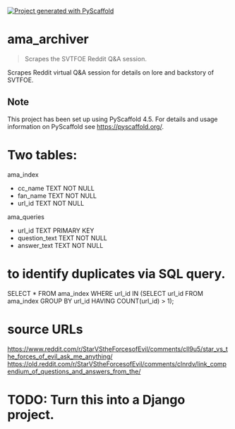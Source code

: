 <!-- These are examples of badges you might want to add to your README:
     please update the URLs accordingly

[![Built Status](https://api.cirrus-ci.com/github/<USER>/ama_archiver.svg?branch=main)](https://cirrus-ci.com/github/<USER>/ama_archiver)
[![ReadTheDocs](https://readthedocs.org/projects/ama_archiver/badge/?version=latest)](https://ama_archiver.readthedocs.io/en/stable/)
[![Coveralls](https://img.shields.io/coveralls/github/<USER>/ama_archiver/main.svg)](https://coveralls.io/r/<USER>/ama_archiver)
[![PyPI-Server](https://img.shields.io/pypi/v/ama_archiver.svg)](https://pypi.org/project/ama_archiver/)
[![Conda-Forge](https://img.shields.io/conda/vn/conda-forge/ama_archiver.svg)](https://anaconda.org/conda-forge/ama_archiver)
[![Monthly Downloads](https://pepy.tech/badge/ama_archiver/month)](https://pepy.tech/project/ama_archiver)
[![Twitter](https://img.shields.io/twitter/url/http/shields.io.svg?style=social&label=Twitter)](https://twitter.com/ama_archiver)
-->

[![Project generated with PyScaffold](https://img.shields.io/badge/-PyScaffold-005CA0?logo=pyscaffold)](https://pyscaffold.org/)

# ama_archiver

> Scrapes the SVTFOE Reddit Q&A session.

Scrapes Reddit virtual Q&A session for details on lore and backstory of SVTFOE.


<!-- pyscaffold-notes -->

## Note

This project has been set up using PyScaffold 4.5. For details and usage
information on PyScaffold see https://pyscaffold.org/.

# Two tables:
ama_index
- cc_name TEXT NOT NULL
- fan_name TEXT NOT NULL
- url_id TEXT NOT NULL

ama_queries
- url_id TEXT PRIMARY KEY
- question_text TEXT NOT NULL
- answer_text TEXT NOT NULL

# to identify duplicates via SQL query.
SELECT * FROM ama_index WHERE url_id IN (SELECT url_id FROM ama_index GROUP BY url_id HAVING COUNT(url_id) > 1);

# source URLs
https://www.reddit.com/r/StarVStheForcesofEvil/comments/cll9u5/star_vs_the_forces_of_evil_ask_me_anything/
https://old.reddit.com/r/StarVStheForcesofEvil/comments/clnrdv/link_compendium_of_questions_and_answers_from_the/

# TODO: Turn this into a Django project.
